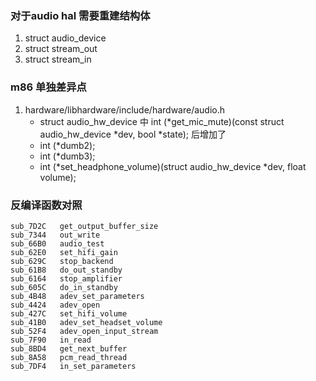 ### 对于audio hal 需要重建结构体
   1. struct audio_device
   2. struct stream_out
   3. struct stream_in

### m86 单独差异点
   1. hardware/libhardware/include/hardware/audio.h
      * struct audio_hw_device 中 int (*get_mic_mute)(const struct audio_hw_device *dev, bool *state); 后增加了
      * int (*dumb2);
      * int (*dumb3);
      * int (*set_headphone_volume)(struct audio_hw_device *dev, float volume);   


### 反编译函数对照
```
sub_7D2C   get_output_buffer_size
sub_7344   out_write
sub_66B0   audio_test
sub_62E0   set_hifi_gain
sub_629C   stop_backend
sub_61B8   do_out_standby
sub_6164   stop_amplifier
sub_605C   do_in_standby
sub_4B48   adev_set_parameters
sub_4424   adev_open
sub_427C   set_hifi_volume
sub_41B0   adev_set_headset_volume
sub_52F4   adev_open_input_stream
sub_7F90   in_read
sub_8BD4   get_next_buffer
sub_8A58   pcm_read_thread
sub_7DF4   in_set_parameters


```